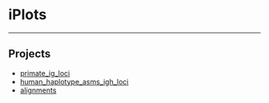 # iPlots
---
## Projects
* [primate_ig_loci](primate_ig_loci/README.md)
* [human_haplotype_asms_igh_loci](human_haplotype_asms_igh_loci/README.md)
* [alignments](alignments/README.md)
